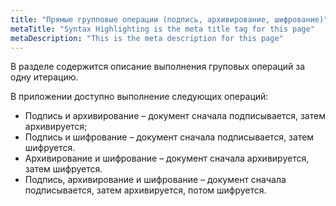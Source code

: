 ```yaml
---
title: "Прямые групповые операции (подпись, архивирование, шифрование)"
metaTitle: "Syntax Highlighting is the meta title tag for this page"
metaDescription: "This is the meta description for this page"
---
```


В разделе содержится описание выполнения груповых операций за одну итерацию.

В приложении доступно выполнение следующих операций:
-	Подпись и архивирование – документ сначала подписывается, затем архивируется;
-	Подпись и шифрование – документ сначала подписывается, затем шифруется.
-	Архивирование и шифрование – документ сначала архивируется, затем шифруется.
-	Подпись, архивирование и шифрование – документ сначала подписывается, затем архивируется, потом шифруется.
